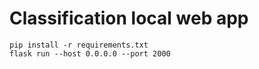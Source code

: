 # Classification local web app


```
pip install -r requirements.txt
flask run --host 0.0.0.0 --port 2000
```
